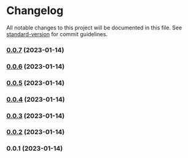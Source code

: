 # Changelog

All notable changes to this project will be documented in this file. See [standard-version](https://github.com/conventional-changelog/standard-version) for commit guidelines.

### [0.0.7](https://github.com/AlejandroHerr/docker-mdns-anouncer/compare/v0.0.6...v0.0.7) (2023-01-14)

### [0.0.6](https://github.com/AlejandroHerr/docker-mdns-anouncer/compare/v0.0.5...v0.0.6) (2023-01-14)

### [0.0.5](https://github.com/AlejandroHerr/docker-mdns-anouncer/compare/v0.0.4...v0.0.5) (2023-01-14)

### [0.0.4](https://github.com/AlejandroHerr/docker-mdns-anouncer/compare/v0.0.3...v0.0.4) (2023-01-14)

### [0.0.3](https://github.com/AlejandroHerr/docker-mdns-anouncer/compare/v0.0.2...v0.0.3) (2023-01-14)

### [0.0.2](https://github.com/AlejandroHerr/docker-mdns-anouncer/compare/v0.0.1...v0.0.2) (2023-01-14)

### 0.0.1 (2023-01-14)
